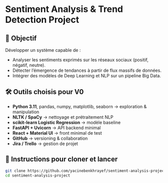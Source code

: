# Sentiment Analysis & Trend Detection Project

## 🎯 Objectif
Développer un système capable de :
- Analyser les sentiments exprimés sur les réseaux sociaux (positif, négatif, neutre).
- Détecter l’émergence de tendances à partir de flux massifs de données.
- Intégrer des modèles de Deep Learning et NLP sur un pipeline Big Data.

## 🛠️ Outils choisis pour V0
- **Python 3.11**, pandas, numpy, matplotlib, seaborn → exploration & manipulation
- **NLTK / SpaCy** → nettoyage et prétraitement NLP
- **scikit-learn Logistic Regression** → modèle baseline
- **FastAPI + Uvicorn** → API backend minimal
- **React + Material UI** → front minimal de test
- **GitHub** → versioning & collaboration
- **Jira / Trello** → gestion de projet

## 🚀 Instructions pour cloner et lancer
```bash
git clone https://github.com/yacinebenkhrayef/sentiment-analysis-project.git
cd sentiment-analysis-project
